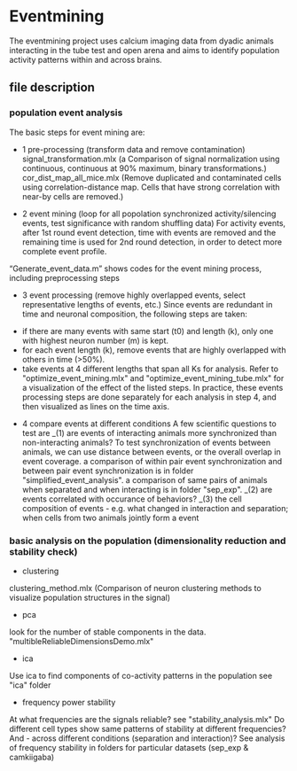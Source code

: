 # Eventmining
The eventmining project uses calcium imaging data from dyadic animals interacting in the tube test and open arena and aims to identify population activity patterns within and across brains. 

## file description 

### population event analysis 
The basic steps for event mining are: 
* 1 pre-processing (transform data and remove contamination)
signal_transformation.mlx (a Comparison of signal normalization using continuous, continuous at 90% maximum, binary transformations.)
cor_dist_map_all_mice.mlx (Remove duplicated and contaminated cells using correlation-distance map. Cells that have strong correlation with near-by cells are removed.)

* 2 event mining (loop for all popolation synchronized activity/silencing events, test significance with random shuffling data)
For activity events, after 1st round event detection, time with events are removed and the remaining time is used for 2nd round detection, in order to detect more complete event profile. 

“Generate_event_data.m” shows codes for the event mining process, including preprocessing steps

* 3 event processing (remove highly overlapped events, select representative lengths of events, etc.)
Since events are redundant in time and neuronal composition, the following steps are taken:
- if there are many events with same start (t0) and length (k), only one with highest neuron number (m) is kept.
- for each event length (k), remove events that are highly overlapped with others in time (>50%).
- take events at 4 different lengths that span all Ks for analysis. 
Refer to "optimize_event_mining.mlx" and "optimize_event_mining_tube.mlx" for a visualization of the effect of the listed steps. 
In practice, these events processing steps are done separately for each analysis in step 4, and then visualized as lines on the time axis. 

* 4 compare events at different conditions 
A few scientific questions to test are 
_(1) are events of interacting animals more synchronized than non-interacting animals?
To test synchronization of events between animals, we can use distance between events, or the overall overlap in event coverage. 
a comparison of within pair event synchronization and between pair event synchronization is in folder "simplified_event_analysis".
a comparison of same pairs of animals when separated and when interacting is in folder "sep_exp".
_(2) are events correlated with occurance of behaviors?
_(3) the cell composition of events - e.g. what changed in interaction and separation; when cells from two animals jointly form a event 

### basic analysis on the population (dimensionality reduction and stability check)
* clustering 

clustering_method.mlx (Comparison of neuron clustering methods to visualize population structures in the signal)

* pca 

look for the number of stable components in the data.
"multibleReliableDimensionsDemo.mlx"

* ica

Use ica to find components of co-activity patterns in the population
see "ica" folder

* frequency power stability 

At what frequencies are the signals reliable? 
see "stability_analysis.mlx" 
Do different cell types show same patterns of stability at different frequencies? And - across different conditions (separation and interaction)?
See analysis of frequency stability in folders for particular datasets (sep_exp & camkiigaba)